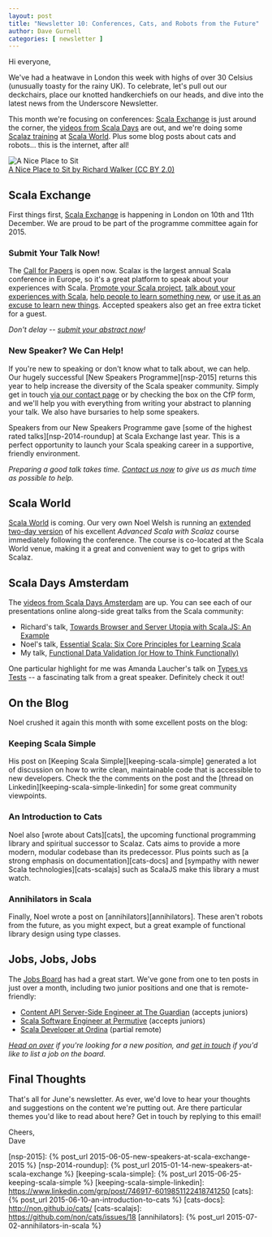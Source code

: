 ```yaml
---
layout: post
title: "Newsletter 10: Conferences, Cats, and Robots from the Future"
author: Dave Gurnell
categories: [ newsletter ]
---
```

Hi everyone,

We've had a heatwave in London this week with highs of over 30 Celsius (unusually toasty for the rainy UK). To celebrate, let's pull out our deckchairs, place our knotted handkerchiefs on our heads, and dive into the latest news from the Underscore Newsletter.

This month we're focusing on conferences: [Scala Exchange][scalax] is just around the corner, the [videos from Scala Days][scala-days-videos] are out, and we're doing some [Scalaz training][scala-world-scalaz] at [Scala World][scala-world]. Plus some blog posts about cats and robots... this is the internet, after all!

<!-- break -->

<div class="captioned">
<img src="/images/blog/2015-07-03-newsletter10.jpg" alt="A Nice Place to Sit">
<div class="caption">
<a href="https://www.flickr.com/photos/richardwalkerphotography/8534271444">A Nice Place to Sit by Richard Walker (CC BY 2.0)</a>
</div>
</div>


## Scala Exchange

First things first, [Scala Exchange][scalax] is happening in London on 10th and 11th December. We are proud to be part of the programme committee again for 2015.

### Submit Your Talk Now!

The [Call for Papers][scalax-cfp] is open now. Scalax is the largest annual Scala conference in Europe, so it's a great platform to speak about your experiences with Scala. [Promote your Scala project][talk-paulo], [talk about your experiences with Scala][talk-gary], [help people to learn something new][talk-daveb], or [use it as an excuse to learn new things][talk-daveg]. Accepted speakers also get an free extra ticket for a guest.

*Don't delay -- [submit your abstract now][scalax-cfp]!*

### New Speaker? We Can Help!

If you're new to speaking or don't know what to talk about, we can help. Our hugely successful [New Speakers Programme][nsp-2015] returns this year to help increase the diversity of the Scala speaker community. Simply get in touch [via our contact page][contact] or by checking the box on the CfP form, and we'll help you with everything from writing your abstract to planning your talk. We also have bursaries to help some speakers.

Speakers from our New Speakers Programme gave [some of the highest rated talks][nsp-2014-roundup] at Scala Exchange last year. This is a perfect opportunity to launch your Scala speaking career in a supportive, friendly environment.

*Preparing a good talk takes time. [Contact us now][contact] to give us as much time as possible to help.*

## Scala World

[Scala World][scala-world] is coming. Our very own Noel Welsh is running an [extended two-day version][scala-world-scalaz] of his excellent *Advanced Scala with Scalaz* course immediately following the conference. The course is co-located at the Scala World venue, making it a great and convenient way to get to grips with Scalaz.

## Scala Days Amsterdam

The [videos from Scala Days Amsterdam][scala-days-videos] are up. You can see each of our presentations online along-side great talks from the Scala community:

 - Richard's talk, [Towards Browser and Server Utopia with Scala.JS: An Example][scala-days-richard]
 - Noel's talk, [Essential Scala: Six Core Principles for Learning Scala][scala-days-noel]
 - My talk, [Functional Data Validation (or How to Think Functionally)][scala-days-dave]

One particular highlight for me was Amanda Laucher's talk on [Types vs Tests][scala-days-amanda] -- a fascinating talk from a great speaker. Definitely check it out!

## On the Blog

Noel crushed it again this month with some excellent posts on the blog:

### Keeping Scala Simple

His post on [Keeping Scala Simple][keeping-scala-simple] generated a lot of discussion on how to write clean, maintainable code that is accessible to new developers. Check the the comments on the post and the [thread on Linkedin][keeping-scala-simple-linkedin] for some great community viewpoints.

### An Introduction to Cats

Noel also [wrote about Cats][cats], the upcoming functional programming library and spiritual successor to Scalaz. Cats aims to provide a more modern, modular codebase than its predecessor. Plus points such as [a strong emphasis on documentation][cats-docs] and [sympathy with newer Scala technologies][cats-scalajs] such as ScalaJS make this library a must watch.

### Annihilators in Scala

Finally, Noel wrote a post on [annihilators][annihilators]. These aren't robots from the future, as you might expect, but a great example of functional library design using type classes.

## Jobs, Jobs, Jobs

The [Jobs Board][jobs] has had a great start. We've gone from one to ten posts in just over a month, including two junior positions and one that is remote-friendly:

 - [Content API Server-Side Engineer at The Guardian][jobs-guardian] (accepts juniors)
 - [Scala Software Engineer at Permutive][jobs-permutive] (accepts juniors)
 - [Scala Developer at Ordina][jobs-ordina] (partial remote)

*[Head on over][jobs] if you're looking for a new position, and [get in touch][jobs-form] if you'd like to list a job on the board.*

## Final Thoughts

That's all for June's newsletter. As ever, we'd love to hear your thoughts and suggestions on the content we're putting out. Are there particular themes you'd like to read about here? Get in touch by replying to this email!

Cheers,<br/>
Dave

[scalax]: http://scala.exchange
[scalax-cfp]: https://docs.google.com/forms/d/1inNbh0rr--eNZeU36ZL9naoHVgleD3wPE7sEXD1UxJY/viewform

[talk-paulo]: https://skillsmatter.com/skillscasts/5850-minecraft-and-scala-creating-a-dsl-to-enable-kids-to-create-minecraft-mods
[talk-gary]: https://skillsmatter.com/skillscasts/5839-playing-with-scala-moving-children-into-scala-and-play-at-the-bbc
[talk-daveb]: https://skillsmatter.com/skillscasts/5838-shopping-around-with-crdts-at-whisk
[talk-daveg]: https://www.parleys.com/tutorial/53a7d2c4e4b0543940d9e542/chapter0/about

[scala-world]: http://scala.world
[scala-world-scalaz]: /events/2015-09-23-advanced-scala.html

[scala-days-videos]: https://www.parleys.com/channel/scala-days-amsterdam-2015
[scala-days-noel]: https://www.parleys.com/tutorial/essential-scala-six-core-principles-learning-scala-1
[scala-days-richard]: https://www.parleys.com/tutorial/towards-browser-server-utopia-scala-js-example-using-crdts
[scala-days-dave]: https://www.parleys.com/tutorial/functional-data-validation-how-think-functionally
[scala-days-amanda]: https://www.parleys.com/tutorial/types-vs-tests-an-epic-battle

[nsp-2015]: {% post_url 2015-06-05-new-speakers-at-scala-exchange-2015 %}
[nsp-2014-roundup]: {% post_url 2015-01-14-new-speakers-at-scala-exchange %}
[keeping-scala-simple]: {% post_url 2015-06-25-keeping-scala-simple %}
[keeping-scala-simple-linkedin]: https://www.linkedin.com/grp/post/746917-6019851122418741250
[cats]: {% post_url 2015-06-10-an-introduction-to-cats %}
[cats-docs]: http://non.github.io/cats/
[cats-scalajs]: https://github.com/non/cats/issues/18
[annihilators]: {% post_url 2015-07-02-annihilators-in-scala %}

[contact]: /contact

[jobs]: /jobs
[jobs-guardian]: /jobs/2015-05-20-guardian-content-api
[jobs-permutive]: /jobs/2015-06-18-permutive
[jobs-ordina]: /jobs/2015-07-01-ordina-scala-developer
[jobs-form]: https://docs.google.com/forms/d/1zw5sKHCRllYDkGasUBZWRTJnB-PI43NzvExCfwYIoas/viewform
